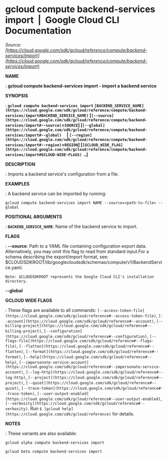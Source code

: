# gcloud compute backend-services import  |  Google Cloud CLI Documentation

*Source: [https://cloud.google.com/sdk/gcloud/reference/compute/backend-services/import](https://cloud.google.com/sdk/gcloud/reference/compute/backend-services/import)*

**NAME**

: **gcloud compute backend-services import - import a backend service**

**SYNOPSIS**

: **`gcloud compute backend-services import` `[BACKEND_SERVICE_NAME](https://cloud.google.com/sdk/gcloud/reference/compute/backend-services/import#BACKEND_SERVICE_NAME)` [`[--source](https://cloud.google.com/sdk/gcloud/reference/compute/backend-services/import#--source)`=`SOURCE`] [`[--global](https://cloud.google.com/sdk/gcloud/reference/compute/backend-services/import#--global)`     | `[--region](https://cloud.google.com/sdk/gcloud/reference/compute/backend-services/import#--region)`=`REGION`] [`[GCLOUD_WIDE_FLAG](https://cloud.google.com/sdk/gcloud/reference/compute/backend-services/import#GCLOUD-WIDE-FLAGS) …`]**

**DESCRIPTION**

: Imports a backend service's configuration from a file.

**EXAMPLES**

: A backend service can be imported by running:

```
gcloud compute backend-services import NAME --source=<path-to-file> --global
```

**POSITIONAL ARGUMENTS**

: **`BACKEND_SERVICE_NAME`**:
Name of the backend service to import.

**FLAGS**

: **--source**:
Path to a YAML file containing configuration export data. Alternatively, you may
omit this flag to read from standard input.For a schema describing the
export/import format, see:
$CLOUDSDKROOT/lib/googlecloudsdk/schemas/compute/v1/BackendService.yaml.

```
Note: $CLOUDSDKROOT represents the Google Cloud CLI's installation directory.
```

**--global**

**GCLOUD WIDE FLAGS**

: These flags are available to all commands: `[--access-token-file](https://cloud.google.com/sdk/gcloud/reference#--access-token-file)`,
`[--account](https://cloud.google.com/sdk/gcloud/reference#--account)`, `[--billing-project](https://cloud.google.com/sdk/gcloud/reference#--billing-project)`,
`[--configuration](https://cloud.google.com/sdk/gcloud/reference#--configuration)`,
`[--flags-file](https://cloud.google.com/sdk/gcloud/reference#--flags-file)`,
`[--flatten](https://cloud.google.com/sdk/gcloud/reference#--flatten)`, `[--format](https://cloud.google.com/sdk/gcloud/reference#--format)`, `[--help](https://cloud.google.com/sdk/gcloud/reference#--help)`, `[--impersonate-service-account](https://cloud.google.com/sdk/gcloud/reference#--impersonate-service-account)`,
`[--log-http](https://cloud.google.com/sdk/gcloud/reference#--log-http)`,
`[--project](https://cloud.google.com/sdk/gcloud/reference#--project)`, `[--quiet](https://cloud.google.com/sdk/gcloud/reference#--quiet)`, `[--trace-token](https://cloud.google.com/sdk/gcloud/reference#--trace-token)`, `[--user-output-enabled](https://cloud.google.com/sdk/gcloud/reference#--user-output-enabled)`,
`[--verbosity](https://cloud.google.com/sdk/gcloud/reference#--verbosity)`.
Run `$ [gcloud help](https://cloud.google.com/sdk/gcloud/reference)` for details.

**NOTES**

: These variants are also available:

```
gcloud alpha compute backend-services import
```

```
gcloud beta compute backend-services import
```